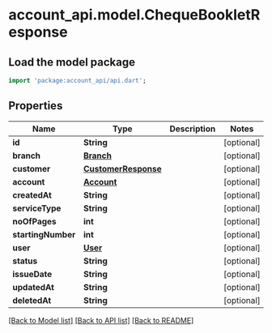 # account_api.model.ChequeBookletResponse

## Load the model package
```dart
import 'package:account_api/api.dart';
```

## Properties
Name | Type | Description | Notes
------------ | ------------- | ------------- | -------------
**id** | **String** |  | [optional] 
**branch** | [**Branch**](Branch.md) |  | [optional] 
**customer** | [**CustomerResponse**](CustomerResponse.md) |  | [optional] 
**account** | [**Account**](Account.md) |  | [optional] 
**createdAt** | **String** |  | [optional] 
**serviceType** | **String** |  | [optional] 
**noOfPages** | **int** |  | [optional] 
**startingNumber** | **int** |  | [optional] 
**user** | [**User**](User.md) |  | [optional] 
**status** | **String** |  | [optional] 
**issueDate** | **String** |  | [optional] 
**updatedAt** | **String** |  | [optional] 
**deletedAt** | **String** |  | [optional] 

[[Back to Model list]](../README.md#documentation-for-models) [[Back to API list]](../README.md#documentation-for-api-endpoints) [[Back to README]](../README.md)


